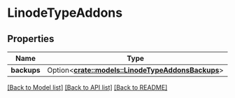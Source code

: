 # LinodeTypeAddons

## Properties

Name | Type | Description | Notes
------------ | ------------- | ------------- | -------------
**backups** | Option<[**crate::models::LinodeTypeAddonsBackups**](LinodeType_addons_backups.md)> |  | [optional]

[[Back to Model list]](../README.md#documentation-for-models) [[Back to API list]](../README.md#documentation-for-api-endpoints) [[Back to README]](../README.md)


